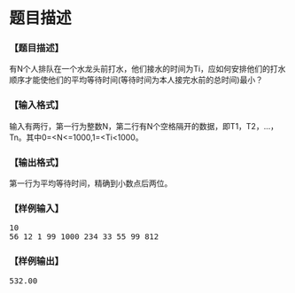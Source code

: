 # 题目描述


<h3>
【题目描述】
</h3>
<p>
有N个人排队在一个水龙头前打水，他们接水的时间为Ti，应如何安排他们的打水顺序才能使他们的平均等待时间(等待时间为本人接完水前的总时间)最小？
</p>
<h3>
【输入格式】
</h3>
<p>
输入有两行，第一行为整数N，第二行有N个空格隔开的数据，即T1，T2，…，Tn。其中0=&lt;N&lt;=1000,1=&lt;Ti&lt;1000。
</p>
<h3>
【输出格式】
</h3>
<p>
第一行为平均等待时间，精确到小数点后两位。
</p>
<h3>
【样例输入】
</h3>
<pre>10
56 12 1 99 1000 234 33 55 99 812</pre>
<h3>
【样例输出】
</h3>
<pre>532.00</pre>

